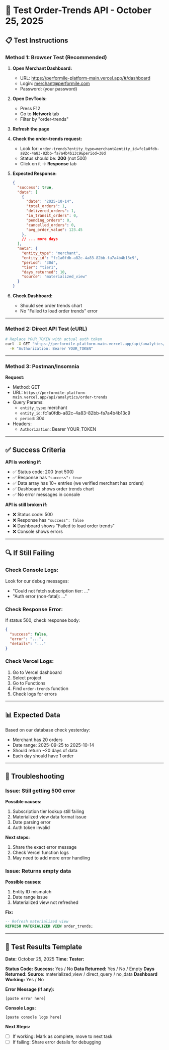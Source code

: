 # 🧪 Test Order-Trends API - October 25, 2025

## 📋 Test Instructions

### **Method 1: Browser Test (Recommended)**

1. **Open Merchant Dashboard:**
   - URL: https://performile-platform-main.vercel.app/#/dashboard
   - Login: merchant@performile.com
   - Password: (your password)

2. **Open DevTools:**
   - Press F12
   - Go to **Network** tab
   - Filter by "order-trends"

3. **Refresh the page**

4. **Check the order-trends request:**
   - Look for: `order-trends?entity_type=merchant&entity_id=fc1a0fdb-a82c-4a83-82bb-fa7a4b4b13c9&period=30d`
   - Status should be: **200** (not 500)
   - Click on it → **Response** tab

5. **Expected Response:**
   ```json
   {
     "success": true,
     "data": [
       {
         "date": "2025-10-14",
         "total_orders": 1,
         "delivered_orders": 1,
         "in_transit_orders": 0,
         "pending_orders": 0,
         "cancelled_orders": 0,
         "avg_order_value": 123.45
       },
       // ... more days
     ],
     "meta": {
       "entity_type": "merchant",
       "entity_id": "fc1a0fdb-a82c-4a83-82bb-fa7a4b4b13c9",
       "period": "30d",
       "tier": "tier1",
       "days_returned": 10,
       "source": "materialized_view"
     }
   }
   ```

6. **Check Dashboard:**
   - Should see order trends chart
   - No "Failed to load order trends" error

---

### **Method 2: Direct API Test (cURL)**

```bash
# Replace YOUR_TOKEN with actual auth token
curl -X GET "https://performile-platform-main.vercel.app/api/analytics/order-trends?entity_type=merchant&entity_id=fc1a0fdb-a82c-4a83-82bb-fa7a4b4b13c9&period=30d" \
  -H "Authorization: Bearer YOUR_TOKEN"
```

---

### **Method 3: Postman/Insomnia**

**Request:**
- Method: GET
- URL: `https://performile-platform-main.vercel.app/api/analytics/order-trends`
- Query Params:
  - `entity_type`: merchant
  - `entity_id`: fc1a0fdb-a82c-4a83-82bb-fa7a4b4b13c9
  - `period`: 30d
- Headers:
  - `Authorization`: Bearer YOUR_TOKEN

---

## ✅ Success Criteria

**API is working if:**
- ✅ Status code: 200 (not 500)
- ✅ Response has `"success": true`
- ✅ Data array has 10+ entries (we verified merchant has orders)
- ✅ Dashboard shows order trends chart
- ✅ No error messages in console

**API is still broken if:**
- ❌ Status code: 500
- ❌ Response has `"success": false`
- ❌ Dashboard shows "Failed to load order trends"
- ❌ Console shows errors

---

## 🔍 If Still Failing

### **Check Console Logs:**
Look for our debug messages:
- "Could not fetch subscription tier: ..."
- "Auth error (non-fatal): ..."

### **Check Response Error:**
If status 500, check response body:
```json
{
  "success": false,
  "error": "...",
  "details": "..."
}
```

### **Check Vercel Logs:**
1. Go to Vercel dashboard
2. Select project
3. Go to Functions
4. Find `order-trends` function
5. Check logs for errors

---

## 📊 Expected Data

Based on our database check yesterday:
- Merchant has 20 orders
- Date range: 2025-09-25 to 2025-10-14
- Should return ~20 days of data
- Each day should have 1 order

---

## 🐛 Troubleshooting

### **Issue: Still getting 500 error**

**Possible causes:**
1. Subscription tier lookup still failing
2. Materialized view data format issue
3. Date parsing error
4. Auth token invalid

**Next steps:**
1. Share the exact error message
2. Check Vercel function logs
3. May need to add more error handling

### **Issue: Returns empty data**

**Possible causes:**
1. Entity ID mismatch
2. Date range issue
3. Materialized view not refreshed

**Fix:**
```sql
-- Refresh materialized view
REFRESH MATERIALIZED VIEW order_trends;
```

---

## 📝 Test Results Template

**Date:** October 25, 2025
**Time:** 
**Tester:** 

**Status Code:** 
**Success:** Yes / No
**Data Returned:** Yes / No / Empty
**Days Returned:** 
**Source:** materialized_view / direct_query / no_data
**Dashboard Working:** Yes / No

**Error Message (if any):**
```
[paste error here]
```

**Console Logs:**
```
[paste console logs here]
```

**Next Steps:**
- [ ] If working: Mark as complete, move to next task
- [ ] If failing: Share error details for debugging
